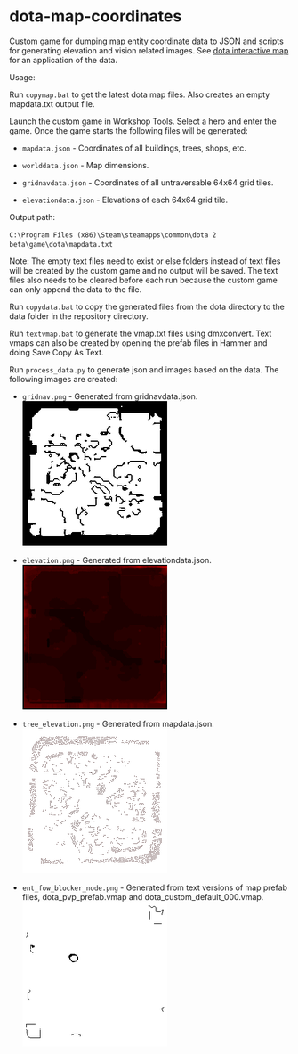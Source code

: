 # dota-map-coordinates

Custom game for dumping map entity coordinate data to JSON and scripts for generating elevation and vision related images. See [dota interactive map](https://github.com/devilesk/dota-interactive-map) for an application of the data.

Usage:

Run `copymap.bat` to get the latest dota map files. Also creates an empty mapdata.txt output file.

Launch the custom game in Workshop Tools. Select a hero and enter the game. Once the game starts the following files will be generated:

* `mapdata.json` - Coordinates of all buildings, trees, shops, etc.

* `worlddata.json` - Map dimensions.

* `gridnavdata.json` - Coordinates of all untraversable 64x64 grid tiles. 

* `elevationdata.json` - Elevations of each 64x64 grid tile.

Output path:

`C:\Program Files (x86)\Steam\steamapps\common\dota 2 beta\game\dota\mapdata.txt`

Note: The empty text files need to exist or else folders instead of text files will be created by the custom game and no output will be saved.
The text files also needs to be cleared before each run because the custom game can only append the data to the file.

Run `copydata.bat` to copy the generated files from the dota directory to the data folder in the repository directory.

Run `textvmap.bat` to generate the vmap.txt files using dmxconvert. Text vmaps can also be created by opening the prefab files in Hammer and doing Save Copy As Text.

Run `process_data.py` to generate json and images based on the data. The following images are created:

* `gridnav.png` - Generated from gridnavdata.json.
![gridnav.png](img/gridnav.png?raw=true)

* `elevation.png` - Generated from elevationdata.json.
![elevation.png](img/elevation.png?raw=true)

* `tree_elevation.png` - Generated from mapdata.json.
![tree_elevation.png](img/tree_elevation.png?raw=true)

* `ent_fow_blocker_node.png` - Generated from text versions of map prefab files, dota_pvp_prefab.vmap and dota_custom_default_000.vmap.
![ent_fow_blocker_node.png](img/ent_fow_blocker_node.png?raw=true)